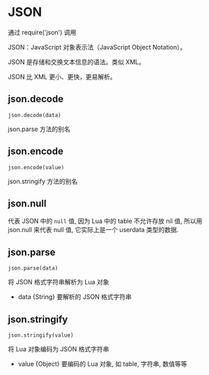 # JSON



通过 require('json') 调用

JSON：JavaScript 对象表示法（JavaScript Object Notation）。

JSON 是存储和交换文本信息的语法。类似 XML。

JSON 比 XML 更小、更快，更易解析。

## json.decode

    json.decode(data)

json.parse 方法的别名

## json.encode

    json.encode(value)

json.stringify 方法的别名

## json.null

代表 JSON 中的 `null` 值, 因为 Lua 中的 table 不允许存放 nil 值, 所以用 json.null 来代表 null 值, 它实际上是一个 userdata 类型的数据.

## json.parse

    json.parse(data)

将 JSON 格式字符串解析为 Lua 对象

- data {String} 要解析的 JSON 格式字符串

## json.stringify

    json.stringify(value)

将 Lua 对象编码为 JSON 格式字符串

- value {Object} 要编码的 Lua 对象, 如 table, 字符串, 数值等等


